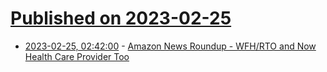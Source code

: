 # [Published on 2023-02-25](index.md)

* [2023-02-25, 02:42:00](https://soylentnews.org/article.pl?sid=23/02/23/0730214&from=rss) - [Amazon News Roundup - WFH/RTO and Now Health Care Provider Too](https://soylentnews.org/article.pl?sid=23/02/23/0730214&from=rss)
